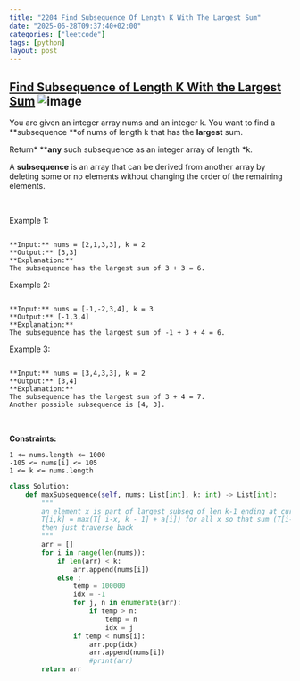 ```yaml
---
title: "2204 Find Subsequence Of Length K With The Largest Sum"
date: "2025-06-28T09:37:40+02:00"
categories: ["leetcode"]
tags: [python]
layout: post
---
```


## [Find Subsequence of Length K With the Largest Sum](https://leetcode.com/problems/find-subsequence-of-length-k-with-the-largest-sum) ![image](https://img.shields.io/badge/Difficulty-Easy-brightgreen)

You are given an integer array nums and an integer k. You want to find a **subsequence **of nums of length k that has the **largest** sum.

Return* ****any** such subsequence as an integer array of length *k.

A **subsequence** is an array that can be derived from another array by deleting some or no elements without changing the order of the remaining elements.

 

Example 1:

```

**Input:** nums = [2,1,3,3], k = 2
**Output:** [3,3]
**Explanation:**
The subsequence has the largest sum of 3 + 3 = 6.
```

Example 2:

```

**Input:** nums = [-1,-2,3,4], k = 3
**Output:** [-1,3,4]
**Explanation:** 
The subsequence has the largest sum of -1 + 3 + 4 = 6.

```

Example 3:

```

**Input:** nums = [3,4,3,3], k = 2
**Output:** [3,4]
**Explanation:**
The subsequence has the largest sum of 3 + 4 = 7. 
Another possible subsequence is [4, 3].

```

 

**Constraints:**

	1 <= nums.length <= 1000
	-105 <= nums[i] <= 105
	1 <= k <= nums.length

```python
class Solution:
    def maxSubsequence(self, nums: List[int], k: int) -> List[int]:
        """
        an element x is part of largest subseq of len k-1 ending at curr - i
        T[i,k] = max(T[ i-x, k - 1] + a[i]) for all x so that sum (T[i-x], k-1)
        then just traverse back
        """
        arr = []
        for i in range(len(nums)):
            if len(arr) < k:
                arr.append(nums[i])
            else :
                temp = 100000
                idx = -1
                for j, n in enumerate(arr):
                    if temp > n:
                        temp = n
                        idx = j
                if temp < nums[i]:
                    arr.pop(idx)
                    arr.append(nums[i])
                    #print(arr)
        return arr



            
    



```